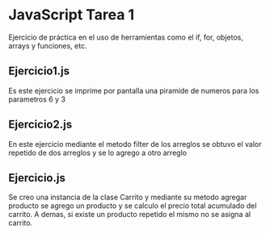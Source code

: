 # JavaScript Tarea 1
 Ejercicio de práctica en el uso de herramientas como el if, for, objetos, arrays y funciones, etc.

## Ejercicio1.js

Es este ejercicio se imprime por pantalla una piramide de numeros para los parametros 6 y 3

## Ejercicio2.js

En este ejercicio mediante el metodo filter de los arreglos se obtuvo el valor repetido de dos arreglos
y se lo agrego a otro arreglo

## Ejercicio.js

Se creo una instancia de la clase Carrito y mediante su metodo agregar producto se agrego un producto y se calculo el precio total 
acumulado del carrito. A demas, si existe un producto repetido el mismo no se asigna al carrito.